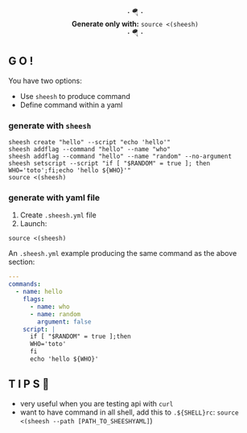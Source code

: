 
<div align=center>
<strong>·</strong> 🪂 <strong>·</strong>
<br><strong>Generate only with:</strong>
<code>source <(sheesh)</code>
<br><strong>·</strong> 🪂 <strong>·</strong>
</div>


## G O !
You have two options:
* Use `sheesh` to produce command
* Define command within a yaml

### generate with `sheesh`

```shell
sheesh create "hello" --script "echo 'hello'"
sheesh addflag --command "hello" --name "who"
sheesh addflag --command "hello" --name "random" --no-argument
sheesh setscript --script "if [ "$RANDOM" = true ]; then WHO='toto';fi;echo 'hello ${WHO}'"
source <(sheesh)
```

### generate with yaml file

1. Create `.sheesh.yml` file
2. Launch:
```shell
source <(sheesh)
```

An `.sheesh.yml` example producing the same command as the above section:
```yaml
---
commands:
  - name: hello
    flags:
      - name: who
      - name: random
        argument: false
    script: |
      if [ "$RANDOM" = true ];then
      WHO='toto'
      fi
      echo 'hello ${WHO}'
```

## T I P S 🎩

* very useful when you are testing api with `curl`
* want to have command in all shell, add this to `.${SHELL}rc`: `source <(sheesh --path [PATH_TO_SHEESHYAML]`)
